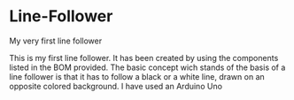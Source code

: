 # Line-Follower
My very first line follower



This is my first line follower. It has been created by using the components listed in the BOM provided. The basic concept wich stands of the basis of a line follower is that it has to follow a black or a white line, drawn on an opposite colored background. I have used an Arduino Uno
